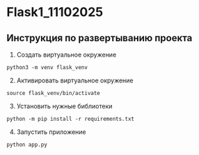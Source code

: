 # Flask1_11102025

## Инструкция по развертыванию проекта
1. Создать виртуальное окружение
```
python3 -m venv flask_venv
```
2. Активировать виртуальное окружение
```
source flask_venv/bin/activate
```
3. Установить нужные библиотеки
```
python -m pip install -r requirements.txt
```
4. Запустить приложение
```
python app.py
```